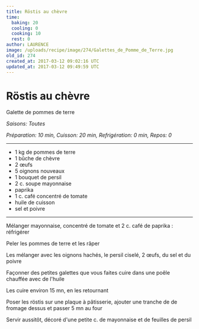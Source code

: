 ```yaml
---
title: Röstis au chèvre
time:
  baking: 20
  cooling: 0
  cooking: 10
  rest: 0
author: LAURENCE
image: /uploads/recipe/image/274/Galettes_de_Pomme_de_Terre.jpg
old_id: 274
created_at: 2017-03-12 09:02:16 UTC
updated_at: 2017-03-12 09:49:59 UTC
---
```


# Röstis au chèvre

Galette de pommes de terre

_Saisons: Toutes_

_Préparation: 10 min, Cuisson: 20 min, Refrigération: 0 min, Repos: 0_

---

- 1 kg de pommes de terre
- 1 bûche de chèvre
- 2 œufs
- 5 oignons nouveaux
- 1 bouquet de persil
- 2 c. soupe mayonnaise
- paprika
- 1 c. café concentré de tomate
- huile de cuisson
- sel et poivre

---

Mélanger mayonnaise, concentré de tomate et 2 c. café de paprika : réfrigérer

Peler les pommes de terre et les râper

Les mélanger avec les oignons hachés, le persil ciselé, 2 œufs, du sel et du poivre

Façonner des petites galettes que vous faites cuire dans une poêle chauffée avec de l'huile

Les cuire environ 15 mn, en les retournant

Poser les röstis sur une plaque à pâtisserie, ajouter une tranche de de fromage dessus et passer 5 mn au four

Servir aussitôt, décoré d'une petite c. de mayonnaise et de feuilles de persil
